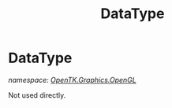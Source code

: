 ﻿---
title: DataType
---

# DataType
_namespace: [OpenTK.Graphics.OpenGL](N-OpenTK.Graphics.OpenGL.html)_

Not used directly.




